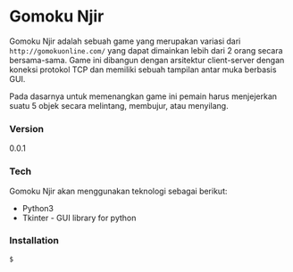 # Gomoku Njir

Gomoku Njir adalah sebuah game yang merupakan variasi dari ```http://gomokuonline.com/``` yang dapat dimainkan lebih dari 2 orang secara bersama-sama. Game ini dibangun dengan arsitektur client-server dengan koneksi protokol TCP dan memiliki sebuah tampilan antar muka berbasis GUI.

Pada dasarnya untuk memenangkan game ini pemain harus menjejerkan suatu 5 objek secara melintang, membujur, atau menyilang.

### Version
0.0.1

### Tech

Gomoku Njir akan menggunakan teknologi sebagai berikut:

* Python3
* Tkinter - GUI library for python

### Installation


```sh
$ 
```
